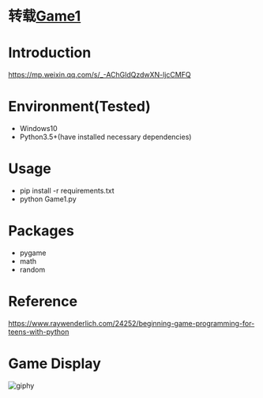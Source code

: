 # 转载[Game1](https://github.com/CharlesPikachu/Games/tree/master/Game1)

# Introduction
https://mp.weixin.qq.com/s/_-AChGldQzdwXN-ljcCMFQ

# Environment(Tested)
- Windows10
- Python3.5+(have installed necessary dependencies)

# Usage
- pip install -r requirements.txt
- python Game1.py

# Packages
- pygame
- math
- random

# Reference
https://www.raywenderlich.com/24252/beginning-game-programming-for-teens-with-python

# Game Display
![giphy](effect/running.gif)